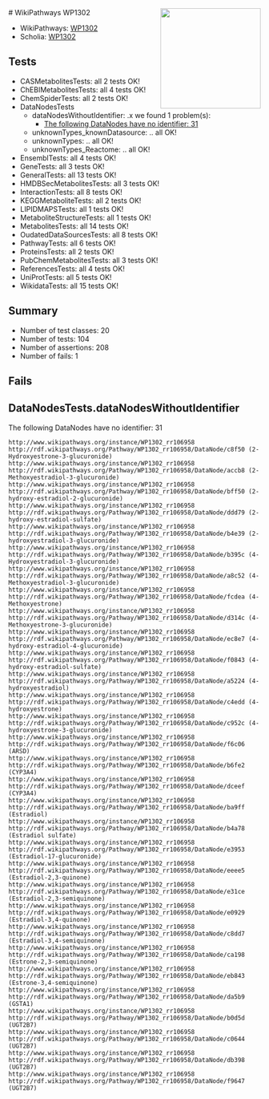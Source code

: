 <img style="float: right; width: 200px" src="https://upload.wikimedia.org/wikipedia/commons/thumb/8/83/Wplogo_with_text_500.png/640px-Wplogo_with_text_500.png" />
# WikiPathways WP1302

* WikiPathways: [WP1302](https://wikipathways.org/pathways/WP1302)
* Scholia: [WP1302](https://scholia.toolforge.org/wikipathways/WP1302)
## Tests
* CASMetabolitesTests: all 2 tests OK!
* ChEBIMetabolitesTests: all 4 tests OK!
* ChemSpiderTests: all 2 tests OK!
* DataNodesTests
    * dataNodesWithoutIdentifier: .x we found 1 problem(s):
        * [The following DataNodes have no identifier: 31](#8792c4cf)
    * unknownTypes_knownDatasource: .. all OK!
    * unknownTypes: .. all OK!
    * unknownTypes_Reactome: .. all OK!
* EnsemblTests: all 4 tests OK!
* GeneTests: all 3 tests OK!
* GeneralTests: all 13 tests OK!
* HMDBSecMetabolitesTests: all 3 tests OK!
* InteractionTests: all 8 tests OK!
* KEGGMetaboliteTests: all 2 tests OK!
* LIPIDMAPSTests: all 1 tests OK!
* MetaboliteStructureTests: all 1 tests OK!
* MetabolitesTests: all 14 tests OK!
* OudatedDataSourcesTests: all 8 tests OK!
* PathwayTests: all 6 tests OK!
* ProteinsTests: all 2 tests OK!
* PubChemMetabolitesTests: all 3 tests OK!
* ReferencesTests: all 4 tests OK!
* UniProtTests: all 5 tests OK!
* WikidataTests: all 15 tests OK!


## Summary

* Number of test classes: 20
* Number of tests: 104
* Number of assertions: 208
* Number of fails: 1

## Fails

<a name="8792c4cf" />

## DataNodesTests.dataNodesWithoutIdentifier

The following DataNodes have no identifier: 31
```
http://www.wikipathways.org/instance/WP1302_rr106958 http://rdf.wikipathways.org/Pathway/WP1302_rr106958/DataNode/c8f50 (2-Hydroxyestrone-3-glucuronide)
http://www.wikipathways.org/instance/WP1302_rr106958 http://rdf.wikipathways.org/Pathway/WP1302_rr106958/DataNode/accb8 (2-Methoxyestradiol-3-glucuronide)
http://www.wikipathways.org/instance/WP1302_rr106958 http://rdf.wikipathways.org/Pathway/WP1302_rr106958/DataNode/bff50 (2-hydroxy-estradiol-2-glucuronide)
http://www.wikipathways.org/instance/WP1302_rr106958 http://rdf.wikipathways.org/Pathway/WP1302_rr106958/DataNode/ddd79 (2-hydroxy-estradiol-sulfate)
http://www.wikipathways.org/instance/WP1302_rr106958 http://rdf.wikipathways.org/Pathway/WP1302_rr106958/DataNode/b4e39 (2-hydroxyestradiol-3-glucuronide)
http://www.wikipathways.org/instance/WP1302_rr106958 http://rdf.wikipathways.org/Pathway/WP1302_rr106958/DataNode/b395c (4-Hydroxyestradiol-3-glucuronide)
http://www.wikipathways.org/instance/WP1302_rr106958 http://rdf.wikipathways.org/Pathway/WP1302_rr106958/DataNode/a8c52 (4-Methoxyestradiol-3-glucuronide)
http://www.wikipathways.org/instance/WP1302_rr106958 http://rdf.wikipathways.org/Pathway/WP1302_rr106958/DataNode/fcdea (4-Methoxyestrone)
http://www.wikipathways.org/instance/WP1302_rr106958 http://rdf.wikipathways.org/Pathway/WP1302_rr106958/DataNode/d314c (4-Methoxyestrone-3-glucuronide)
http://www.wikipathways.org/instance/WP1302_rr106958 http://rdf.wikipathways.org/Pathway/WP1302_rr106958/DataNode/ec8e7 (4-hydroxy-estradiol-4-glucuronide)
http://www.wikipathways.org/instance/WP1302_rr106958 http://rdf.wikipathways.org/Pathway/WP1302_rr106958/DataNode/f0843 (4-hydroxy-estradiol-sulfate)
http://www.wikipathways.org/instance/WP1302_rr106958 http://rdf.wikipathways.org/Pathway/WP1302_rr106958/DataNode/a5224 (4-hydroxyestradiol)
http://www.wikipathways.org/instance/WP1302_rr106958 http://rdf.wikipathways.org/Pathway/WP1302_rr106958/DataNode/c4edd (4-hydroxyestrone)
http://www.wikipathways.org/instance/WP1302_rr106958 http://rdf.wikipathways.org/Pathway/WP1302_rr106958/DataNode/c952c (4-hydroxyestrone-3-glucuronide)
http://www.wikipathways.org/instance/WP1302_rr106958 http://rdf.wikipathways.org/Pathway/WP1302_rr106958/DataNode/f6c06 (ARSD)
http://www.wikipathways.org/instance/WP1302_rr106958 http://rdf.wikipathways.org/Pathway/WP1302_rr106958/DataNode/b6fe2 (CYP3A4)
http://www.wikipathways.org/instance/WP1302_rr106958 http://rdf.wikipathways.org/Pathway/WP1302_rr106958/DataNode/dceef (CYP3A4)
http://www.wikipathways.org/instance/WP1302_rr106958 http://rdf.wikipathways.org/Pathway/WP1302_rr106958/DataNode/ba9ff (Estradiol)
http://www.wikipathways.org/instance/WP1302_rr106958 http://rdf.wikipathways.org/Pathway/WP1302_rr106958/DataNode/b4a78 (Estradiol sulfate)
http://www.wikipathways.org/instance/WP1302_rr106958 http://rdf.wikipathways.org/Pathway/WP1302_rr106958/DataNode/e3953 (Estradiol-17-glucuronide)
http://www.wikipathways.org/instance/WP1302_rr106958 http://rdf.wikipathways.org/Pathway/WP1302_rr106958/DataNode/eeee5 (Estradiol-2,3-quinone)
http://www.wikipathways.org/instance/WP1302_rr106958 http://rdf.wikipathways.org/Pathway/WP1302_rr106958/DataNode/e31ce (Estradiol-2,3-semiquinone)
http://www.wikipathways.org/instance/WP1302_rr106958 http://rdf.wikipathways.org/Pathway/WP1302_rr106958/DataNode/e0929 (Estradiol-3,4-quinone)
http://www.wikipathways.org/instance/WP1302_rr106958 http://rdf.wikipathways.org/Pathway/WP1302_rr106958/DataNode/c8dd7 (Estradiol-3,4-semiquinone)
http://www.wikipathways.org/instance/WP1302_rr106958 http://rdf.wikipathways.org/Pathway/WP1302_rr106958/DataNode/ca198 (Estrone-2,3-semiquinone)
http://www.wikipathways.org/instance/WP1302_rr106958 http://rdf.wikipathways.org/Pathway/WP1302_rr106958/DataNode/eb843 (Estrone-3,4-semiquinone)
http://www.wikipathways.org/instance/WP1302_rr106958 http://rdf.wikipathways.org/Pathway/WP1302_rr106958/DataNode/da5b9 (GSTA1)
http://www.wikipathways.org/instance/WP1302_rr106958 http://rdf.wikipathways.org/Pathway/WP1302_rr106958/DataNode/b0d5d (UGT2B7)
http://www.wikipathways.org/instance/WP1302_rr106958 http://rdf.wikipathways.org/Pathway/WP1302_rr106958/DataNode/c0644 (UGT2B7)
http://www.wikipathways.org/instance/WP1302_rr106958 http://rdf.wikipathways.org/Pathway/WP1302_rr106958/DataNode/db398 (UGT2B7)
http://www.wikipathways.org/instance/WP1302_rr106958 http://rdf.wikipathways.org/Pathway/WP1302_rr106958/DataNode/f9647 (UGT2B7)
```


